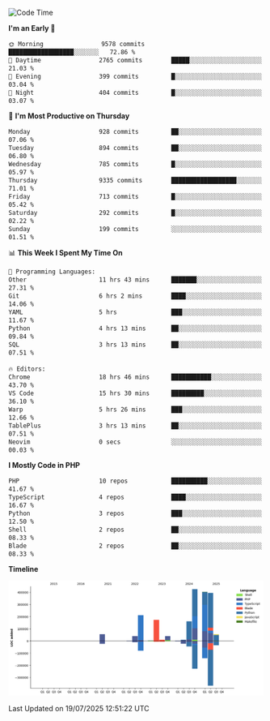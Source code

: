 <!--START_SECTION:waka-->
![Code Time](http://img.shields.io/badge/Code%20Time-3%2C857%20hrs%2035%20mins-blue)

**I'm an Early 🐤** 

```text
🌞 Morning                9578 commits        ██████████████████░░░░░░░   72.86 % 
🌆 Daytime                2765 commits        █████░░░░░░░░░░░░░░░░░░░░   21.03 % 
🌃 Evening                399 commits         █░░░░░░░░░░░░░░░░░░░░░░░░   03.04 % 
🌙 Night                  404 commits         █░░░░░░░░░░░░░░░░░░░░░░░░   03.07 % 
```
📅 **I'm Most Productive on Thursday** 

```text
Monday                   928 commits         ██░░░░░░░░░░░░░░░░░░░░░░░   07.06 % 
Tuesday                  894 commits         ██░░░░░░░░░░░░░░░░░░░░░░░   06.80 % 
Wednesday                785 commits         █░░░░░░░░░░░░░░░░░░░░░░░░   05.97 % 
Thursday                 9335 commits        ██████████████████░░░░░░░   71.01 % 
Friday                   713 commits         █░░░░░░░░░░░░░░░░░░░░░░░░   05.42 % 
Saturday                 292 commits         █░░░░░░░░░░░░░░░░░░░░░░░░   02.22 % 
Sunday                   199 commits         ░░░░░░░░░░░░░░░░░░░░░░░░░   01.51 % 
```


📊 **This Week I Spent My Time On** 

```text
💬 Programming Languages: 
Other                    11 hrs 43 mins      ███████░░░░░░░░░░░░░░░░░░   27.31 % 
Git                      6 hrs 2 mins        ████░░░░░░░░░░░░░░░░░░░░░   14.06 % 
YAML                     5 hrs               ███░░░░░░░░░░░░░░░░░░░░░░   11.67 % 
Python                   4 hrs 13 mins       ██░░░░░░░░░░░░░░░░░░░░░░░   09.84 % 
SQL                      3 hrs 13 mins       ██░░░░░░░░░░░░░░░░░░░░░░░   07.51 % 

🔥 Editors: 
Chrome                   18 hrs 46 mins      ███████████░░░░░░░░░░░░░░   43.70 % 
VS Code                  15 hrs 30 mins      █████████░░░░░░░░░░░░░░░░   36.10 % 
Warp                     5 hrs 26 mins       ███░░░░░░░░░░░░░░░░░░░░░░   12.66 % 
TablePlus                3 hrs 13 mins       ██░░░░░░░░░░░░░░░░░░░░░░░   07.51 % 
Neovim                   0 secs              ░░░░░░░░░░░░░░░░░░░░░░░░░   00.03 % 
```

**I Mostly Code in PHP** 

```text
PHP                      10 repos            ██████████░░░░░░░░░░░░░░░   41.67 % 
TypeScript               4 repos             ████░░░░░░░░░░░░░░░░░░░░░   16.67 % 
Python                   3 repos             ███░░░░░░░░░░░░░░░░░░░░░░   12.50 % 
Shell                    2 repos             ██░░░░░░░░░░░░░░░░░░░░░░░   08.33 % 
Blade                    2 repos             ██░░░░░░░░░░░░░░░░░░░░░░░   08.33 % 
```



**Timeline**

![Lines of Code chart](https://raw.githubusercontent.com/abrahamgreyson/abrahamgreyson/main/assets/bar_graph.png)


 Last Updated on 19/07/2025 12:51:22 UTC
<!--END_SECTION:waka-->
